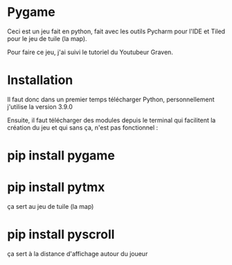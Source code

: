 # Pygame

Ceci est un jeu fait en python, fait avec les outils Pycharm pour l'IDE et Tiled pour le jeu de tuile (la map).

Pour faire ce jeu, j'ai suivi le tutoriel du Youtubeur Graven.

# Installation

Il faut donc dans un premier temps télécharger Python, personnellement j'utilise la version 3.9.0

Ensuite, il faut télécharger des modules depuis le terminal qui facilitent la création du jeu et qui sans ça, n'est pas fonctionnel :

# pip install pygame

# pip install pytmx

ça sert au jeu de tuile (la map)

# pip install pyscroll

ça sert à la distance d'affichage autour du joueur
